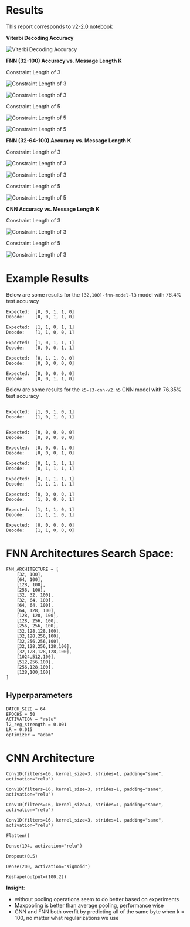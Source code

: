 
# Results

This report corresponds to [v2-2.0 notebook](https://github.com/Michael-Tu/radioML/blob/master/notebooks/ecc-v2-v2.0.ipynb)

**Viterbi Decoding Accuracy**

![Viterbi Decoding Accuracy](img/viterbi-accuracy-l3-vs-k.png)


**FNN (32-100) Accuracy vs. Message Length K**

Constraint Length of 3

![Constraint Length of 3](img/[32,100]-fnn-model-l3-vs-k.png)

![Constraint Length of 3](img/[32,100]-fnn-model-l3-vs-k-v2.png)

Constraint Length of 5

![Constraint Length of 5](img/[32,100]-fnn-model-l5-vs-k.png)

![Constraint Length of 5](img/[32,100]-fnn-model-l5-vs-k-v2.png)

**FNN (32-64-100) Accuracy vs. Message Length K**

Constraint Length of 3

![Constraint Length of 3](img/[32,64,100]-fnn-model-l3-vs-k.png)

![Constraint Length of 3](img/[32,64,100]-fnn-model-l3-vs-k-v2.png)

Constraint Length of 5

![Constraint Length of 5](img/[32,64,100]-fnn-model-l5-vs-k.png)

**CNN Accuracy vs. Message Length K**

Constraint Length of 3

![Constraint Length of 3](img/cnn-model-l3-vs-k.png)

Constraint Length of 5

![Constraint Length of 3](img/cnn-model-l5-vs-k.png)



# Example Results

Below are some results for the `[32,100]-fnn-model-l3` model with 76.4% test accuracy

```
Expected:  [0, 0, 1, 1, 0]
Deocde:    [0, 0, 1, 1, 0]

Expected:  [1, 1, 0, 1, 1]
Deocde:    [1, 1, 0, 0, 1]

Expected:  [1, 0, 1, 1, 1]
Deocde:    [0, 0, 0, 1, 1]

Expected:  [0, 1, 1, 0, 0]
Deocde:    [0, 0, 0, 0, 0]

Expected:  [0, 0, 0, 0, 0]
Deocde:    [0, 0, 1, 1, 0]
```


Below are some results for the `k5-l3-cnn-v2.h5` CNN model with 76.35% test accuracy

```

Expected:  [1, 0, 1, 0, 1]
Deocde:    [1, 0, 1, 0, 1]


Expected:  [0, 0, 0, 0, 0]
Deocde:    [0, 0, 0, 0, 0]

Expected:  [0, 0, 0, 1, 0]
Deocde:    [0, 0, 0, 1, 0]

Expected:  [0, 1, 1, 1, 1]
Deocde:    [0, 1, 1, 1, 1]

Expected:  [0, 1, 1, 1, 1]
Deocde:    [1, 1, 1, 1, 1]

Expected:  [0, 0, 0, 0, 1]
Deocde:    [1, 0, 0, 0, 1]

Expected:  [1, 1, 1, 0, 1]
Deocde:    [1, 1, 1, 0, 1]

Expected:  [0, 0, 0, 0, 0]
Deocde:    [1, 1, 0, 0, 0]

```


# FNN Architectures Search Space:

```
FNN_ARCHITECTURE = [
    [32, 100],
    [64, 100],
    [128, 100],
    [256, 100],
    [32, 32, 100],
    [32, 64, 100],
    [64, 64, 100],
    [64, 128, 100],
    [128, 128, 100],
    [128, 256, 100],
    [256, 256, 100],
    [32,128,128,100],
    [32,128,256,100],
    [32,256,256,100],
    [32,128,256,128,100],
    [32,128,128,128,100],
    [1024,512,100],
    [512,256,100],
    [256,128,100],
    [128,100,100]
]
```


## Hyperparameters

```
BATCH_SIZE = 64
EPOCHS = 50
ACTIVATION = "relu"
l2_reg_strength = 0.001
LR = 0.015
optimizer = "adam"
```
 
# CNN Architecture

```
Conv1D(filters=16, kernel_size=3, strides=1, padding="same", activation="relu")

Conv1D(filters=16, kernel_size=3, strides=1, padding="same", activation="relu")

Conv1D(filters=16, kernel_size=3, strides=1, padding="same", activation="relu")

Conv1D(filters=16, kernel_size=3, strides=1, padding="same", activation="relu")

Flatten()

Dense(194, activation="relu")

Dropout(0.5)

Dense(200, activation="sigmoid")

Reshape(output=(100,2))
```

**Insight**: 

- without pooling operations seem to do better based on experiments
- Maxpooling is better than average pooling, performance wise
- CNN and FNN both overfit by predicting all of the same byte when k = 100, no matter what regularizations we use


